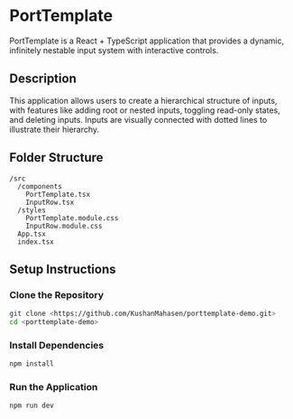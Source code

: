 
# PortTemplate

PortTemplate is a React + TypeScript application that provides a dynamic, infinitely nestable input system with interactive controls.

## Description
This application allows users to create a hierarchical structure of inputs, with features like adding root or nested inputs, toggling read-only states, and deleting inputs. Inputs are visually connected with dotted lines to illustrate their hierarchy.

## Folder Structure
```
/src
  /components
    PortTemplate.tsx
    InputRow.tsx
  /styles
    PortTemplate.module.css
    InputRow.module.css
  App.tsx
  index.tsx
```

## Setup Instructions

### Clone the Repository
```bash
git clone <https://github.com/KushanMahasen/porttemplate-demo.git>
cd <porttemplate-demo>
```

### Install Dependencies
```bash
npm install
```

### Run the Application
```bash
npm run dev
```
